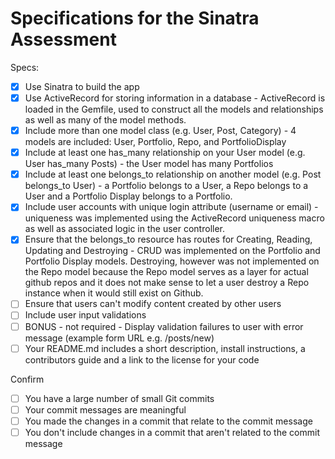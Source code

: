 # Specifications for the Sinatra Assessment

Specs:
- [x] Use Sinatra to build the app
- [x] Use ActiveRecord for storing information in a database - ActiveRecord is loaded in the Gemfile, used to construct all the models and relationships as well as many of the model methods.
- [x] Include more than one model class (e.g. User, Post, Category) - 4 models are included: User, Portfolio, Repo, and PortfolioDisplay
- [x] Include at least one has_many relationship on your User model (e.g. User has_many Posts) - the User model has many Portfolios
- [x] Include at least one belongs_to relationship on another model (e.g. Post belongs_to User) - a Portfolio belongs to a User, a Repo belongs to a User and a Portfolio Display belongs to a Portfolio.
- [x] Include user accounts with unique login attribute (username or email) - uniqueness was implemented using the ActiveRecord uniqueness macro as well as associated logic in the user controller.
- [x] Ensure that the belongs_to resource has routes for Creating, Reading, Updating and Destroying - CRUD was implemented on the Portfolio and Portfolio Display models. Destroying, however was not implemented on the Repo model because the Repo model serves as a layer for actual github repos and it does not make sense to let a user destroy a Repo instance when it would still exist on Github.
- [ ] Ensure that users can't modify content created by other users
- [ ] Include user input validations
- [ ] BONUS - not required - Display validation failures to user with error message (example form URL e.g. /posts/new)
- [ ] Your README.md includes a short description, install instructions, a contributors guide and a link to the license for your code

Confirm
- [ ] You have a large number of small Git commits
- [ ] Your commit messages are meaningful
- [ ] You made the changes in a commit that relate to the commit message
- [ ] You don't include changes in a commit that aren't related to the commit message
